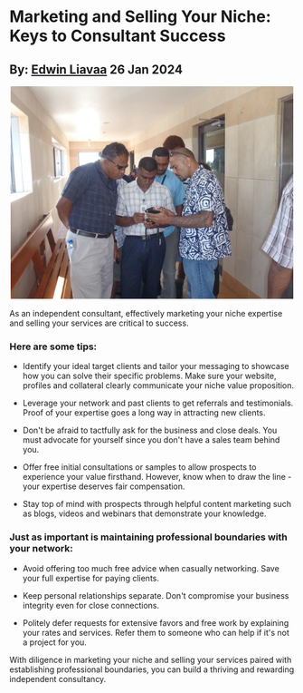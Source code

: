 # Marketing and Selling Your Niche: Keys to Consultant Success
## By: [Edwin Liavaa](https://github.com/EdwinLiavaa) 26 Jan 2024

<p align="center">
 <img width="500" src="https://github.com/EdwinLiavaa/liavaa.space/blob/main/blog/20240126/pic.jpg">
</p>

As an independent consultant, effectively marketing your niche expertise and selling your services are critical to success. 

### Here are some tips:

* Identify your ideal target clients and tailor your messaging to showcase how you can solve their specific problems. Make sure your website, profiles and collateral clearly communicate your niche value proposition. 

* Leverage your network and past clients to get referrals and testimonials. Proof of your expertise goes a long way in attracting new clients. 

* Don't be afraid to tactfully ask for the business and close deals. You must advocate for yourself since you don't have a sales team behind you.

* Offer free initial consultations or samples to allow prospects to experience your value firsthand. However, know when to draw the line - your expertise deserves fair compensation.

* Stay top of mind with prospects through helpful content marketing such as blogs, videos and webinars that demonstrate your knowledge.

### Just as important is maintaining professional boundaries with your network:

* Avoid offering too much free advice when casually networking. Save your full expertise for paying clients.

* Keep personal relationships separate. Don't compromise your business integrity even for close connections.

* Politely defer requests for extensive favors and free work by explaining your rates and services. Refer them to someone who can help if it's not a project for you.

With diligence in marketing your niche and selling your services paired with establishing professional boundaries, you can build a thriving and rewarding independent consultancy.
